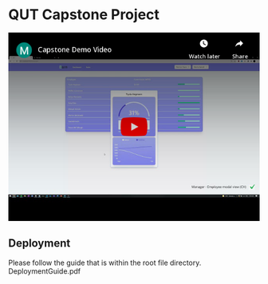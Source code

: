 # QUT Capstone Project

[![CAPSTONE DEMO VIDEO](/embed.png)](https://www.youtube.com/watch?v=wF1kCP3ibGw&t=1s&ab_channel=MattWeir "Capstone Demo Video")

## Deployment
Please follow the guide that is within the root file directory. DeploymentGuide.pdf

